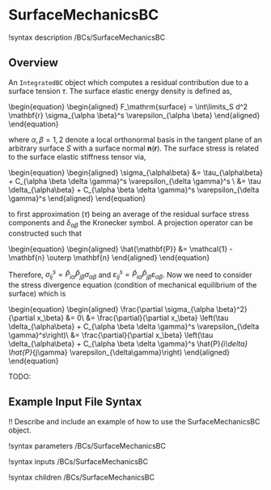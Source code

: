 # SurfaceMechanicsBC

!syntax description /BCs/SurfaceMechanicsBC

## Overview

An `IntegratedBC` object which computes a residual contribution due to a surface tension $\tau$. The surface elastic energy density is defined as,

\begin{equation}
  \begin{aligned}
    F_\mathrm{surface} = \int\limits_S d^2 \mathbf{r} \sigma_{\alpha \beta}^s \varepsilon_{\alpha \beta}
  \end{aligned}
\end{equation}

where $\alpha,\beta = 1,2$ denote a local orthonormal basis in the tangent plane of an arbitrary surface $S$ with a surface normal $\mathbf{n}(\mathbf{r})$. The surface stress is related to the surface elastic stiffness tensor via,

\begin{equation}
  \begin{aligned}
    \sigma_{\alpha\beta} &= \tau_{\alpha\beta} + C_{\alpha \beta \delta \gamma}^s \varepsilon_{\delta \gamma}^s \\
    &= \tau \delta_{\alpha\beta} + C_{\alpha \beta \delta \gamma}^s \varepsilon_{\delta \gamma}^s
  \end{aligned}
\end{equation}

to first approximation ($\tau$) being an average of the residual surface stress components and $\delta_{\alpha\beta}$ the Kronecker symbol. A projection operator can be constructed such that

\begin{equation}
  \begin{aligned}
    \hat{\mathbf{P}} &= \mathcal{1} - \mathbf{n} \outerp \mathbf{n}
  \end{aligned}
\end{equation}

Therefore, $\sigma_{ij}^s = \hat{P}_{i\alpha} \hat{P}_{j\beta} \sigma_{\alpha \beta}$ and $\varepsilon_{ij}^s = \hat{P}_{i\alpha} \hat{P}_{j\beta} \varepsilon_{\alpha \beta}$.
Now we need to consider the stress divergence equation (condition of mechanical equilibrium of the surface) which is

\begin{equation}
  \begin{aligned}
    \frac{\partial \sigma_{\alpha \beta}^2}{\partial x_\beta} &= 0\\
    &= \frac{\partial}{\partial x_\beta} \left(\tau \delta_{\alpha\beta} + C_{\alpha \beta \delta \gamma}^s \varepsilon_{\delta \gamma}^s\right)\\
    &= \frac{\partial}{\partial x_\beta} \left(\tau \delta_{\alpha\beta} + C_{\alpha \beta \delta \gamma}^s \hat{P}_{i\delta} \hat{P}_{j\gamma} \varepsilon_{\delta\gamma}\right)
  \end{aligned}
\end{equation}

TODO:


## Example Input File Syntax

!! Describe and include an example of how to use the SurfaceMechanicsBC object.

!syntax parameters /BCs/SurfaceMechanicsBC

!syntax inputs /BCs/SurfaceMechanicsBC

!syntax children /BCs/SurfaceMechanicsBC
